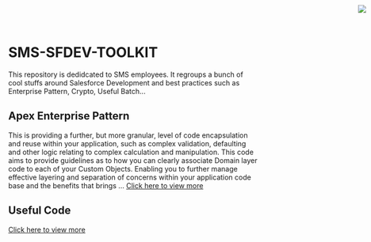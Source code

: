 <div style="text-align:right;top: 10px;position: absolute;right: 10px;" markdown="1">
	<img align="right" src="http://www.smsmt.com/hs-fs/hubfs/SMS_Logo-1.png?t=1490163156935&amp;width=300&amp;name=SMS_Logo-1.png"/>
</div>

# SMS-SFDEV-TOOLKIT
This repository is dedidcated to SMS employees. It regroups a bunch of cool stuffs around Salesforce Development and best practices such as Enterprise Pattern, Crypto, Useful Batch...

## Apex Enterprise Pattern ##
This is providing a further, but more granular, level of code encapsulation and reuse within your application, such as complex validation, defaulting and other logic relating to complex calculation and manipulation. This code aims to provide guidelines as to how you can clearly associate Domain layer code to each of your Custom Objects. Enabling you to further manage effective layering and separation of concerns within your application code base and the benefits that brings ... [Click here to view more](https://github.com/davidbrowaeys/SMS-SFDEV-TOOLKIT/tree/master/Apex%20Enterprise%20Pattern)

## Useful Code ## 
[Click here to view more](https://github.com/davidbrowaeys/SMS-SFDEV-TOOLKIT/tree/master/Useful%20Code)


